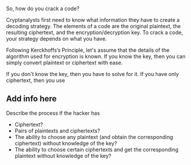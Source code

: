 So, how do you crack a code?

Cryptanalysts first need to know what information they have to create a decoding strategy.  The elements of a code are the original plaintext, the resulting ciphertext, and the encryption/decryption key. To crack a code, your strategy depends on what you have. 

Following Kerckhoffs’s Principle, let's assume that the details of the algorithm used for encryption is known. If you know the key, then you can simply convert plaintext or ciphertext with ease.

If you don't know the key, then you have to solve for it.  If you have only ciphertext, then you use 

## Add info here


Describe the process if the hacker has
 - Ciphertext?
 - Pairs of plaintexts and ciphertexts?
 - The ability to choose any plaintext (and obtain the corresponding ciphertext) without knowledge of the key?
 - The ability to choose certain ciphertexts and get the corresponding plaintext without knowledge of the key?
